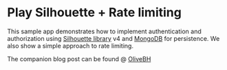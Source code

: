 # Play Silhouette + Rate limiting

This sample app demonstrates how to implement authentication and authorization using [Silhouette library](http://silhouette.mohiva.com/) v4
and [MongoDB](https://www.mongodb.com/) for persistence. We also show a simple approach to rate limiting.

The companion blog post can be found @ [OliveBH](http://olivebh.com/play-authentication-and-authorization-with-Silhouette-rate-limiting.html)

